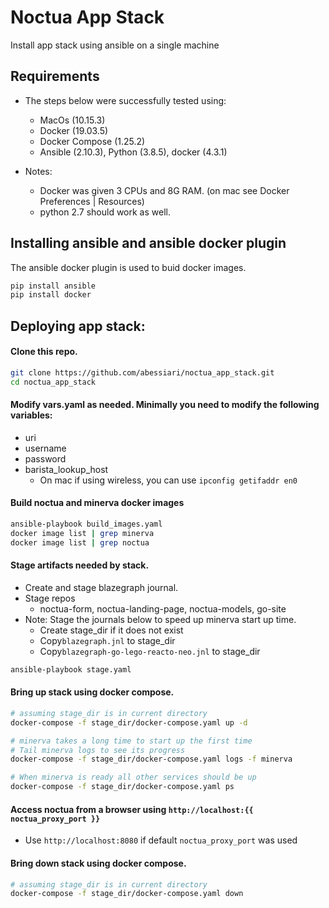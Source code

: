 # Noctua App Stack

Install app stack using ansible on a single machine

## Requirements 

- The steps below were successfully tested using:
    - MacOs (10.15.3)
    - Docker (19.03.5)
    - Docker Compose (1.25.2)
    - Ansible (2.10.3), Python (3.8.5), docker (4.3.1)
    
- Notes:
    - Docker was given 3 CPUs and 8G RAM. (on mac see Docker Preferences | Resources)
    - python 2.7 should work as well.

## Installing ansible and ansible docker plugin 

The ansible docker plugin is used to buid docker images.

```sh
pip install ansible
pip install docker 
```
## Deploying app stack: 

#### Clone this repo.

```sh
git clone https://github.com/abessiari/noctua_app_stack.git
cd noctua_app_stack
```

#### Modify vars.yaml as needed. Minimally you need to modify the following variables:
  - uri
  - username
  - password
  - barista_lookup_host
    - On mac if using wireless, you can use `ipconfig getifaddr en0`

#### Build noctua and minerva docker images

```sh
ansible-playbook build_images.yaml
docker image list | grep minerva
docker image list | grep noctua 
```

#### Stage artifacts needed by stack.
  - Create and stage blazegraph journal.
  - Stage repos
    - noctua-form, noctua-landing-page, noctua-models, go-site
  - Note: Stage the journals below to speed up minerva start up time.
    - Create stage_dir if it does not exist
    - Copy`blazegraph.jnl` to stage_dir
    - Copy`blazegraph-go-lego-reacto-neo.jnl` to stage_dir

```sh
ansible-playbook stage.yaml
```
#### Bring up stack using docker compose.

```sh
# assuming stage_dir is in current directory
docker-compose -f stage_dir/docker-compose.yaml up -d

# minerva takes a long time to start up the first time
# Tail minerva logs to see its progress
docker-compose -f stage_dir/docker-compose.yaml logs -f minerva

# When minerva is ready all other services should be up
docker-compose -f stage_dir/docker-compose.yaml ps
```

#### Access noctua from a browser using `http://localhost:{{ noctua_proxy_port }}`
- Use `http://localhost:8080` if default `noctua_proxy_port` was used

#### Bring down stack using docker compose.

```sh
# assuming stage_dir is in current directory
docker-compose -f stage_dir/docker-compose.yaml down
```
